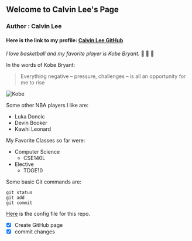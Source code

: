 ## Welcome to Calvin Lee's Page

### Author : Calvin Lee
#### Here is the link to my profile: [Calvin Lee GitHub](https://github.com/calee0316)


*I love basketball and my favorite player is Kobe Bryant.* :basketball: :basketball: :basketball:

In the words of Kobe Bryant: 

> Everything negative – pressure, challenges – is all an opportunity for me to rise

![Kobe](https://www.gannett-cdn.com/presto/2020/01/26/USAT/048dcaa6-9da8-422f-a57f-2af33fb7ef3e-sw01_reg_4_1202.JPG)

Some other NBA players I like are:
- Luka Doncic
- Devin Booker
- Kawhi Leonard

My Favorite Classes so far were: 
- Computer Science
  - CSE140L
- Elective
  - TDGE10
  

Some basic Git commands are:
```
git status
git add
git commit
```

[Here](./_config.yml) is the config file for this repo. 

- [x] Create GitHub page
- [x] commit changes
